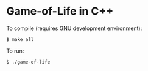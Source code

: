 # Game-of-Life in C++

To compile (requires GNU development environment):

`$ make all`

To run:

`$ ./game-of-life`
